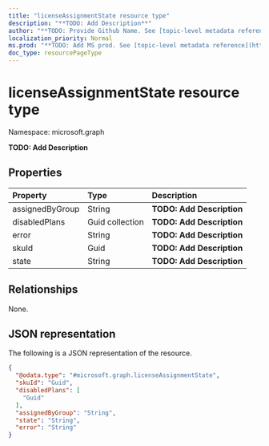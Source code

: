 ```yaml
---
title: "licenseAssignmentState resource type"
description: "**TODO: Add Description**"
author: "**TODO: Provide Github Name. See [topic-level metadata reference](https://msgo.azurewebsites.net/add/document/guidelines/metadata.html#topic-level-metadata)**"
localization_priority: Normal
ms.prod: "**TODO: Add MS prod. See [topic-level metadata reference](https://msgo.azurewebsites.net/add/document/guidelines/metadata.html#topic-level-metadata)**"
doc_type: resourcePageType
---
```


# licenseAssignmentState resource type

Namespace: microsoft.graph

**TODO: Add Description**

## Properties
|Property|Type|Description|
|:---|:---|:---|
|assignedByGroup|String|**TODO: Add Description**|
|disabledPlans|Guid collection|**TODO: Add Description**|
|error|String|**TODO: Add Description**|
|skuId|Guid|**TODO: Add Description**|
|state|String|**TODO: Add Description**|

## Relationships
None.

## JSON representation
The following is a JSON representation of the resource.
<!-- {
  "blockType": "resource",
  "@odata.type": "microsoft.graph.licenseAssignmentState"
}
-->
``` json
{
  "@odata.type": "#microsoft.graph.licenseAssignmentState",
  "skuId": "Guid",
  "disabledPlans": [
    "Guid"
  ],
  "assignedByGroup": "String",
  "state": "String",
  "error": "String"
}
```

